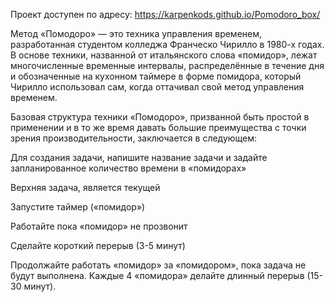Проект доступен по адресу: https://karpenkods.github.io/Pomodoro_box/

Метод «Помодоро» — это техника управления временем, разработанная студентом колледжа Франческо Чирилло в 1980-х годах. В основе техники, названной от итальянского слова «помидор», лежат многочисленные временные интервалы, распределённые в течение дня и обозначенные на кухонном таймере в форме помидора, который Чирилло использовал сам, когда оттачивал свой метод управления временем.

Базовая структура техники «Помодоро», призванной быть простой в применении и в то же время давать большие преимущества с точки зрения производительности, заключается в следующем:

Для создания задачи, напишите название задачи и задайте запланированное количество времени в «помидорах»

Верхняя задача, является текущей

Запустите таймер («помидор»)

Работайте пока «помидор» не прозвонит

Сделайте короткий перерыв (3-5 минут)

Продолжайте работать «помидор» за «помидором», пока задача не будут выполнена. Каждые 4 «помидора» делайте длинный перерыв (15-30 минут).